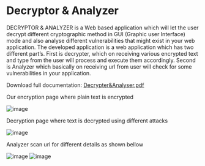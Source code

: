 # Decryptor & Analyzer

DECRYPTOR & ANALYZER is a Web based application which will let the user decrypt different cryptographic method in GUI (Graphic user Interface) mode and also analyse different vulnerabilities that might exist in your web application. The developed application is a web application which has two different part’s. First is decrypter, which on receiving various encrypted text and type from the user will process and execute them accordingly. Second is Analyzer which basically on receiving url from user will check for some vulnerabilities in your application.

Download full documentation: [Decrypter&Analyser.pdf](https://github.com/soniksarungale/decryptor-and-analyzer/files/10821436/Decrypter.Analyser.pdf)


Our encryption page where plain text is encrypted

![image](https://user-images.githubusercontent.com/15570652/221113226-813f0466-69c8-4d63-8690-71301e3fdf10.png)


Decryption page where text is decrypted using different attacks

![image](https://user-images.githubusercontent.com/15570652/221113279-a418b203-295b-4b25-9ff0-98337237d263.png)

Analyzer scan url for different details as shown bellow

![image](https://user-images.githubusercontent.com/15570652/221113342-bf93fb81-0ab1-412d-8572-98b5c5aff7a7.png)
![image](https://user-images.githubusercontent.com/15570652/221113359-dd64ef21-6167-469c-968f-ea68b02d8404.png)


